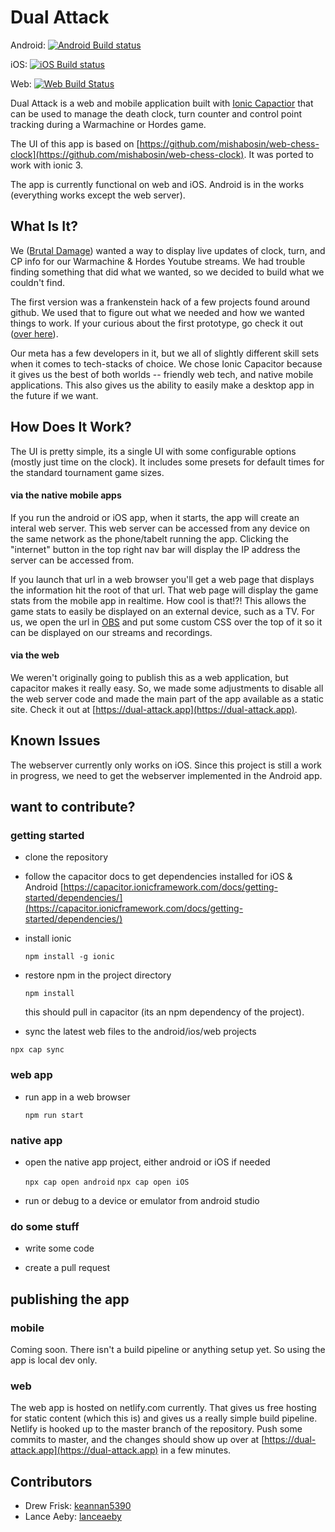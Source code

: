 # Dual Attack

Android: [![Android Build status](https://build.appcenter.ms/v0.1/apps/38488105-b297-42de-990e-061ad67d24e3/branches/master/badge)](https://appcenter.ms)

iOS: [![iOS Build status](https://build.appcenter.ms/v0.1/apps/abe49c68-a184-456b-82cf-d5524f3f7899/branches/master/badge)](https://appcenter.ms)

Web: [![Web Build Status](https://travis-ci.com/brutaldamage/dual-attack.svg?branch=master)](https://travis-ci.com/brutaldamage/dual-attack)

Dual Attack is a web and mobile application built with [Ionic Capactior](https://capacitor.ionicframework.com/) that can be used to manage the death clock, turn counter and control point tracking during a Warmachine or Hordes game.

The UI of this app is based on [https://github.com/mishabosin/web-chess-clock](https://github.com/mishabosin/web-chess-clock). It was ported to work with ionic 3.

The app is currently functional on web and iOS. Android is in the works (everything works except the web server).

## What Is It?
We ([Brutal Damage](https://brutaldamage.blog)) wanted a way to display live updates of clock, turn, and CP info for our Warmachine & Hordes Youtube streams. We had trouble finding something that did what we wanted, so we decided to build what we couldn't find.

The first version was a frankenstein hack of a few projects found around github. We used that to figure out what we needed and how we wanted things to work. If your curious about the first prototype, go check it out ([over here](https://github.com/brutaldamage/game-clock)).

Our meta has a few developers in it, but we all of slightly different skill sets when it comes to tech-stacks of choice. We chose Ionic Capacitor because it gives us the best of both worlds -- friendly web tech, and native mobile applications. This also gives us the ability to easily make a desktop app in the future if we want.

## How Does It Work?

The UI is pretty simple, its a single UI with some configurable options (mostly just time on the clock). It includes some presets for default times for the standard tournament game sizes.

#### via the native mobile apps
If you run the android or iOS app, when it starts, the app will create an interal web server. This web server can be accessed from any device on the same network as the phone/tabelt running the app. Clicking the "internet" button in the top right nav bar will display the IP address the server can be accessed from.

If you launch that url in a web browser you'll get a web page that displays the information hit the root of that url. That web page will display the game stats from the mobile app in realtime. How cool is that!?! This allows the game stats to easily be displayed on an external device, such as a TV. For us, we open the url in [OBS](https://obsproject.com/) and put some custom CSS over the top of it so it can be displayed on our streams and recordings.

#### via the web
We weren't originally going to publish this as a web application, but capacitor makes it really easy. So, we made some adjustments to disable all the web server code and made the main part of the app available as a static site. Check it out at [https://dual-attack.app](https://dual-attack.app).

## Known Issues
The webserver currently only works on iOS. Since this project is still a work in progress, we need to get the webserver implemented in the Android app. 

## want to contribute? 

### getting started

*  clone the repository

* follow the capacitor docs to get dependencies installed for iOS & Android
[https://capacitor.ionicframework.com/docs/getting-started/dependencies/](https://capacitor.ionicframework.com/docs/getting-started/dependencies/)

* install ionic

  `npm install -g ionic`

* restore npm in the project directory

  `npm install`

  this should pull in capacitor (its an npm dependency of the project).

 * sync the latest web files to the android/ios/web projects
  
  `npx cap sync` 
  
### web app

* run app in a web browser

    `npm run start`

### native app

* open the native app project, either android or iOS if needed

    `npx cap open android`
    `npx cap open iOS`

* run or debug to a device or emulator from android studio

### do some stuff

* write some code

* create a pull request

## publishing the app

### mobile 

Coming soon. There isn't a build pipeline or anything setup yet. So using the app is local dev only.

### web

The web app is hosted on netlify.com currently. That gives us free hosting for static content (which this is) and gives us a really simple build pipeline. Netlify is hooked up to the master branch of the repository. Push some commits to master, and the changes should show up over at [https://dual-attack.app](https://dual-attack.app) in a few minutes.


## Contributors
* Drew Frisk: [keannan5390](https://github.com/keannan5390)
* Lance Aeby: [lanceaeby](https://github.com/lanceaeby)
